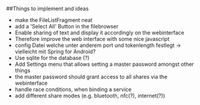 ##Things to implement and ideas

* make the FileListFragment neat
* add a 'Select All' Button in the filebrowser
* Enable sharing of text and display it accordingly on the webinterface
* Therefore improve the web interface with some nice javascript
* config Datei welche unter anderem port und tokenlength festlegt -> vielleicht mit Spring for Android?
* Use sqlite for the database (?)
* Add Settings menu that allows setting a master password amongst other things
* the master password should grant access to all shares via the webinterface
* handle race conditions, when binding a service
* add different share modes (e.g. bluetooth, nfc(?), internet(?)) 